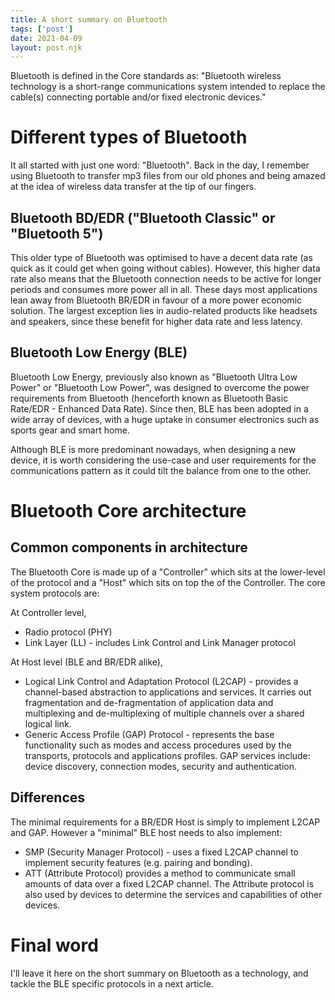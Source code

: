 ```yaml
---
title: A short summary on Bluetooth
tags: ['post']
date: 2021-04-09
layout: post.njk
---
```

Bluetooth is defined in the Core standards as: "Bluetooth wireless technology is a short-range communications system intended to replace the cable(s) connecting portable and/or fixed electronic devices."

# Different types of Bluetooth
It all started with just one word: "Bluetooth". Back in the day, I remember using Bluetooth to transfer mp3 files from our old phones and being amazed at the idea of wireless data transfer at the tip of our fingers. 

## Bluetooth BD/EDR ("Bluetooth Classic" or "Bluetooth 5")
This older type of Bluetooth was optimised to have a decent data rate (as quick as it could get when going without cables). However, this higher data rate also means that the Bluetooth connection needs to be active for longer periods and consumes more power all in all. These days most applications lean away from Bluetooth BR/EDR in favour of a more power economic solution. The largest exception lies in audio-related products like headsets and speakers, since these benefit for higher data rate and less latency.

## Bluetooth Low Energy (BLE)
Bluetooth Low Energy, previously also known as "Bluetooth Ultra Low Power" or "Bluetooth Low Power", was designed to overcome the power requirements from Bluetooth (henceforth known as Bluetooth Basic Rate/EDR - Enhanced Data Rate). Since then, BLE has been adopted in a wide array of devices, with a huge uptake in consumer electronics such as sports gear and smart home. 

Although BLE is more predominant nowadays, when designing a new device, it is worth considering the use-case and user requirements for the communications pattern as it could tilt the balance from one to the other.

# Bluetooth Core architecture
## Common components in architecture
The Bluetooth Core is made up of a "Controller" which sits at the lower-level of the protocol and a "Host" which sits on top the of the Controller. 
The core system protocols are:

At Controller level,
- Radio protocol (PHY)
- Link Layer (LL) - includes Link Control and Link Manager protocol

At Host level (BLE and BR/EDR alike),
- Logical Link Control and Adaptation Protocol (L2CAP) - provides a channel-based abstraction to applications and services. It carries out fragmentation and de-fragmentation of application data and multiplexing and de-multiplexing of multiple channels over a shared logical link.
- Generic Access Profile (GAP) Protocol - represents the base functionality such as modes and access procedures used by the transports, protocols and applications profiles. GAP services include: device discovery, connection modes, security and authentication.

## Differences
The minimal requirements for a BR/EDR Host is simply to implement L2CAP and GAP. However a "minimal" BLE host needs to also implement:
- SMP (Security Manager Protocol) - uses a fixed L2CAP channel to implement security features (e.g. pairing and bonding).
- ATT (Attribute Protocol) provides a method to communicate small amounts of data over a fixed L2CAP channel. The Attribute protocol is also used by devices to determine the services and capabilities of other devices. 

# Final word
I'll leave it here on the short summary on Bluetooth as a technology, and tackle the BLE specific protocols in a next article. 